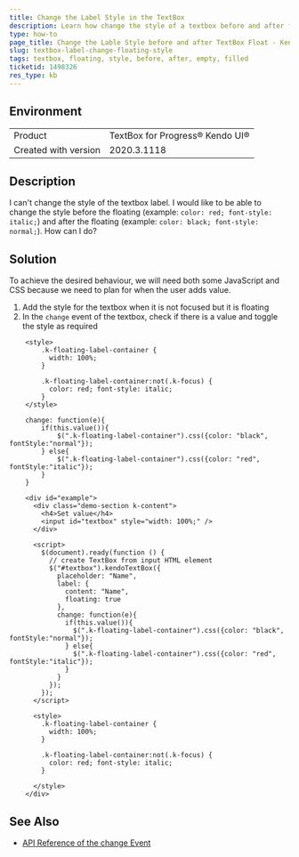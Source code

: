 ```yaml
---
title: Change the Label Style in the TextBox
description: Learn how change the style of a textbox before and after floating of its label.
type: how-to
page_title: Change the Lable Style before and after TextBox Float - Kendo UI TextBox for jQuery
slug: textbox-label-change-floating-style
tags: textbox, floating, style, before, after, empty, filled
ticketid: 1498326
res_type: kb
---
```


## Environment

<table>
 <tr>
  <td>Product</td>
  <td>TextBox for Progress® Kendo UI®</td>
 </tr>
 <tr>
  <td>Created with version</td>
  <td>2020.3.1118</td>
 </tr>
</table>

## Description

I can't change the style of the textbox label. I would like to be able to change the style before the floating (example: `color: red; font-style: italic;`) and after the floating (example: `color: black; font-style: normal;`). How can I do?

## Solution

To achieve the desired behaviour, we will need both some JavaScript and CSS because we need to plan for when the user adds value.

1. Add the style for the textbox when it is not focused but it is floating
1. In the `change` event of the textbox, check if there is a value and toggle the style as required

```
    <style>
        .k-floating-label-container {
          width: 100%;          
        }

        .k-floating-label-container:not(.k-focus) {
          color: red; font-style: italic;
        }       
    </style>
```
```
    change: function(e){
        if(this.value()){
            $(".k-floating-label-container").css({color: "black", fontStyle:"normal"});
        } else{
            $(".k-floating-label-container").css({color: "red", fontStyle:"italic"});
        }
    }
```

```dojo
    <div id="example">
      <div class="demo-section k-content">
        <h4>Set value</h4>
        <input id="textbox" style="width: 100%;" />
      </div>

      <script>
        $(document).ready(function () {
          // create TextBox from input HTML element
          $("#textbox").kendoTextBox({
            placeholder: "Name",
            label: {
              content: "Name",
              floating: true
            },
            change: function(e){
              if(this.value()){
                $(".k-floating-label-container").css({color: "black", fontStyle:"normal"});
              } else{
                $(".k-floating-label-container").css({color: "red", fontStyle:"italic"});
              }
            }
          });
        });
      </script>

      <style>
        .k-floating-label-container {
          width: 100%;          
        }

        .k-floating-label-container:not(.k-focus) {
          color: red; font-style: italic;
        }

      </style>
    </div>
```

## See Also

* [API Reference of the change Event](/api/javascript/ui/textbox/events/change)
